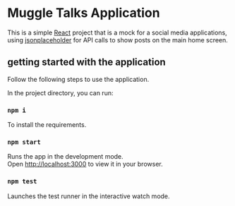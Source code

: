 # Muggle Talks Application

This is a simple [React](https://react.dev/) project that is a mock for a social media applications, using [jsonplaceholder](http://jsonplaceholder.typicode.com/) for API calls to show posts on the main home screen.

## getting started with the application

Follow the following steps to use the application.

In the project directory, you can run:

### `npm i`

To install the requirements.

### `npm start`

Runs the app in the development mode.\
Open [http://localhost:3000](http://localhost:3000) to view it in your browser.

### `npm test`

Launches the test runner in the interactive watch mode.
